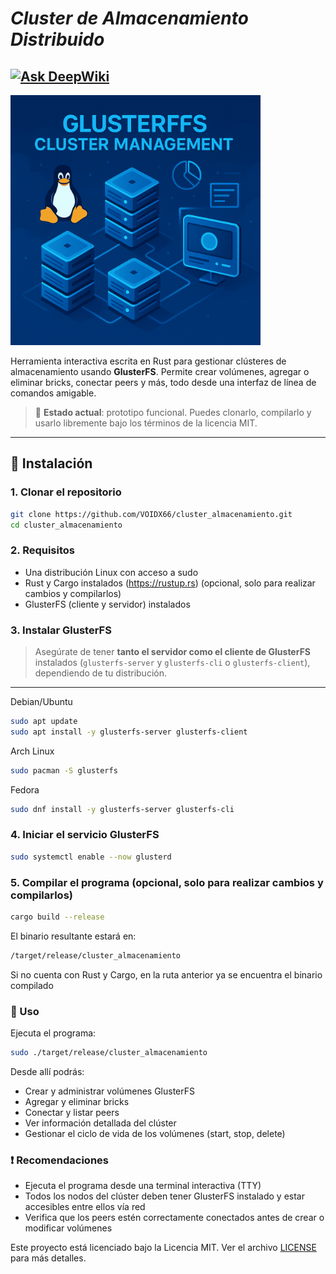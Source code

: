 # _**Cluster de Almacenamiento Distribuido**_
[![Ask DeepWiki](https://deepwiki.com/badge.svg)](https://deepwiki.com/VOIDX66/cluster_almacenamiento)
--

<img src="cluster.png" alt="GlusterFS Cluster" width="400"/>


Herramienta interactiva escrita en Rust para gestionar clústeres de almacenamiento usando **GlusterFS**. Permite crear volúmenes, agregar o eliminar bricks, conectar peers y más, todo desde una interfaz de línea de comandos amigable.

> 🔧 **Estado actual**: prototipo funcional. Puedes clonarlo, compilarlo y usarlo libremente bajo los términos de la licencia MIT.
---

## 🚀 Instalación

### 1. Clonar el repositorio

```bash
git clone https://github.com/VOIDX66/cluster_almacenamiento.git
cd cluster_almacenamiento
```

### 2. Requisitos
* Una distribución Linux con acceso a sudo
* Rust y Cargo instalados (https://rustup.rs) (opcional, solo para realizar cambios y compilarlos)
* GlusterFS (cliente y servidor) instalados

### 3. Instalar GlusterFS
> Asegúrate de tener **tanto el servidor como el cliente de GlusterFS** instalados (`glusterfs-server` y `glusterfs-cli` o `glusterfs-client`), dependiendo de tu distribución.
---
Debian/Ubuntu
```bash
sudo apt update
sudo apt install -y glusterfs-server glusterfs-client
```
Arch Linux
```bash
sudo pacman -S glusterfs
```
Fedora
```bash
sudo dnf install -y glusterfs-server glusterfs-cli
```
### 4. Iniciar el servicio GlusterFS
```bash
sudo systemctl enable --now glusterd
```
### 5. Compilar el programa (opcional, solo para realizar cambios y compilarlos)
```bash
cargo build --release
```
El binario resultante estará en:
```bash
/target/release/cluster_almacenamiento
```
Si no cuenta con Rust y Cargo, en la ruta anterior ya se encuentra el binario compilado

### 🧪 Uso
Ejecuta el programa:
```bash
sudo ./target/release/cluster_almacenamiento
```
Desde allí podrás:
* Crear y administrar volúmenes GlusterFS
* Agregar y eliminar bricks
* Conectar y listar peers
* Ver información detallada del clúster
* Gestionar el ciclo de vida de los volúmenes (start, stop, delete)

### ❗ Recomendaciones
* Ejecuta el programa desde una terminal interactiva (TTY)
* Todos los nodos del clúster deben tener GlusterFS instalado y estar accesibles entre ellos vía red
* Verifica que los peers estén correctamente conectados antes de crear o modificar volúmenes

Este proyecto está licenciado bajo la Licencia MIT. Ver el archivo [LICENSE](./LICENSE) para más detalles.
